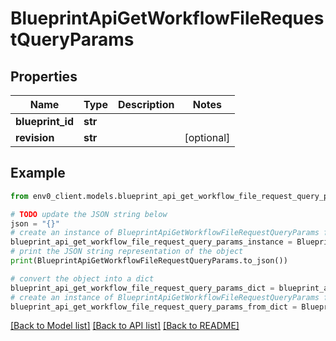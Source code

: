 # BlueprintApiGetWorkflowFileRequestQueryParams


## Properties

Name | Type | Description | Notes
------------ | ------------- | ------------- | -------------
**blueprint_id** | **str** |  | 
**revision** | **str** |  | [optional] 

## Example

```python
from env0_client.models.blueprint_api_get_workflow_file_request_query_params import BlueprintApiGetWorkflowFileRequestQueryParams

# TODO update the JSON string below
json = "{}"
# create an instance of BlueprintApiGetWorkflowFileRequestQueryParams from a JSON string
blueprint_api_get_workflow_file_request_query_params_instance = BlueprintApiGetWorkflowFileRequestQueryParams.from_json(json)
# print the JSON string representation of the object
print(BlueprintApiGetWorkflowFileRequestQueryParams.to_json())

# convert the object into a dict
blueprint_api_get_workflow_file_request_query_params_dict = blueprint_api_get_workflow_file_request_query_params_instance.to_dict()
# create an instance of BlueprintApiGetWorkflowFileRequestQueryParams from a dict
blueprint_api_get_workflow_file_request_query_params_from_dict = BlueprintApiGetWorkflowFileRequestQueryParams.from_dict(blueprint_api_get_workflow_file_request_query_params_dict)
```
[[Back to Model list]](../README.md#documentation-for-models) [[Back to API list]](../README.md#documentation-for-api-endpoints) [[Back to README]](../README.md)


